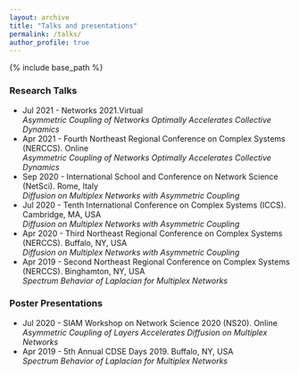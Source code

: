 ```yaml
---
layout: archive
title: "Talks and presentations"
permalink: /talks/
author_profile: true
---
```


{% include base_path %}

### Research Talks

* Jul 2021 - Networks 2021.Virtual
  <br /> *Asymmetric Coupling of Networks Optimally Accelerates Collective Dynamics*
* Apr 2021 - Fourth Northeast Regional Conference on Complex Systems (NERCCS). Online 
  <br /> *Asymmetric Coupling of Networks Optimally Accelerates Collective Dynamics*
* Sep 2020 - International School and Conference on Network Science (NetSci). Rome, Italy 
  <br /> *Diffusion on Multiplex Networks with Asymmetric Coupling*
* Jul 2020 - Tenth International Conference on Complex Systems (ICCS). Cambridge, MA, USA 
  <br /> *Diffusion on Multiplex Networks with Asymmetric Coupling*
* Apr 2020 - Third Northeast Regional Conference on Complex Systems (NERCCS). Buffalo, NY, USA 
  <br /> *Diffusion on Multiplex Networks with Asymmetric Coupling*
* Apr 2019 - Second Northeast Regional Conference on Complex Systems (NERCCS). Binghamton, NY, USA 
  <br /> *Spectrum Behavior of Laplacian for Multiplex Networks*


### Poster Presentations

* Jul 2020 - SIAM Workshop on Network Science 2020 (NS20). Online 
<br /> *Asymmetric Coupling of Layers Accelerates Diffusion on Multiplex Networks*
* Apr 2019 - 5th Annual CDSE Days 2019. Buffalo, NY, USA
<br /> *Spectrum Behavior of Laplacian for Multiplex Networks*
